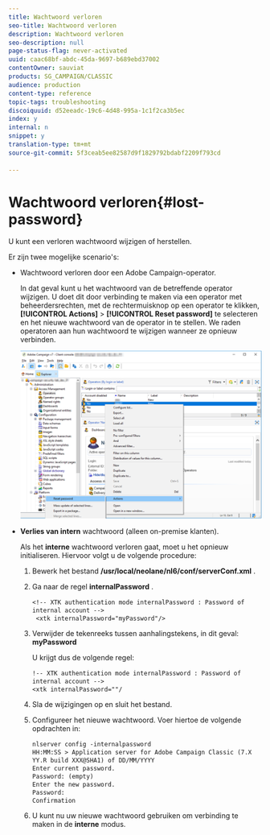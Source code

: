 ```yaml
---
title: Wachtwoord verloren
seo-title: Wachtwoord verloren
description: Wachtwoord verloren
seo-description: null
page-status-flag: never-activated
uuid: caac68bf-abdc-45da-9697-b689ebd37002
contentOwner: sauviat
products: SG_CAMPAIGN/CLASSIC
audience: production
content-type: reference
topic-tags: troubleshooting
discoiquuid: d52eeadc-19c6-4d48-995a-1c1f2ca3b5ec
index: y
internal: n
snippet: y
translation-type: tm+mt
source-git-commit: 5f3ceab5ee82587d9f1829792bdabf2209f793cd

---
```



# Wachtwoord verloren{#lost-password}

U kunt een verloren wachtwoord wijzigen of herstellen.

Er zijn twee mogelijke scenario&#39;s:

* Wachtwoord verloren door een Adobe Campaign-operator.

   In dat geval kunt u het wachtwoord van de betreffende operator wijzigen. U doet dit door verbinding te maken via een operator met beheerdersrechten, met de rechtermuisknop op een operator te klikken, **[!UICONTROL Actions]** > **[!UICONTROL Reset password]** te selecteren en het nieuwe wachtwoord van de operator in te stellen. We raden operatoren aan hun wachtwoord te wijzigen wanneer ze opnieuw verbinden.

   ![](assets/operator-passwd.png)

* **Verlies van intern** wachtwoord (alleen on-premise klanten).

   Als het **interne** wachtwoord verloren gaat, moet u het opnieuw initialiseren. Hiervoor volgt u de volgende procedure:

   1. Bewerk het bestand **/usr/local/neolane/nl6/conf/serverConf.xml** .
   1. Ga naar de regel **internalPassword** .

      ```
      <!-- XTK authentication mode internalPassword : Password of internal account -->
       <xtk internalPassword="myPassword"/>
      ```

   1. Verwijder de tekenreeks tussen aanhalingstekens, in dit geval: **myPassword**

      U krijgt dus de volgende regel:

      ```
      !-- XTK authentication mode internalPassword : Password of internal account -->
      <xtk internalPassword=""/
      ```

   1. Sla de wijzigingen op en sluit het bestand.
   1. Configureer het nieuwe wachtwoord. Voer hiertoe de volgende opdrachten in:

      ```
      nlserver config -internalpassword
      HH:MM:SS > Application server for Adobe Campaign Classic (7.X YY.R build XXX@SHA1) of DD/MM/YYYY
      Enter current password.
      Password: (empty)
      Enter the new password.
      Password: 
      Confirmation 
      ```

   1. U kunt nu uw nieuwe wachtwoord gebruiken om verbinding te maken in de **interne** modus.

